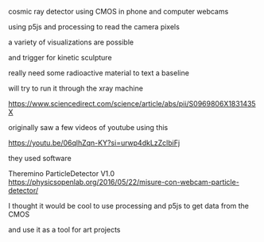 cosmic ray detector using CMOS in phone and computer webcams

using p5js and processing to read the camera pixels

a variety of visualizations are possible

and trigger for kinetic sculpture

really need some radioactive material to text a baseline

will try to run it through the xray machine

https://www.sciencedirect.com/science/article/abs/pii/S0969806X1831435X

originally saw a few videos of youtube using this

https://youtu.be/06qlhZqn-KY?si=urwp4dkLzZclbiFj

they used software

Theremino ParticleDetector V1.0
https://physicsopenlab.org/2016/05/22/misure-con-webcam-particle-detector/

I thought it would be cool to use processing and p5js to get data from the CMOS

and use it as a tool for art projects
